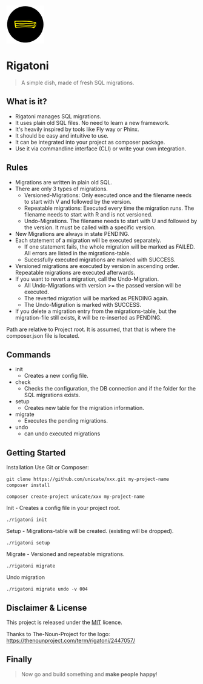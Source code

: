[logo]: logo.png "Rigatoni"
![alt text][logo]
# Rigatoni

> A simple dish, made of fresh SQL migrations.


## What is it?
- Rigatoni manages SQL migrations.
- It uses plain old SQL files. No need to learn a new framework.
- It's heavily inspired by tools like Fly way or Phinx.
- It should be easy and intuitive to use.
- It can be integrated into your project as composer package.
- Use it via commandline interface (CLI) or write your own integration.

## Rules
- Migrations are written in plain old SQL.
- There are only 3 types of migrations.
    - Versioned-Migrations: Only executed once and the filename needs to start with V and followed by the version.
    - Repeatable migrations: Executed every time the migration runs. The filename needs to start with R and is not versioned.
    - Undo-Migrations. The filename needs to start with U and followed by the version. It must be called with a specific version.
- New Migrations are always in state PENDING.
- Each statement of a migration will be executed separately. 
    - If one statement fails, the whole migration will be marked as FAILED. All errors are listed in the migrations-table.
    - Sucessfully executed migrations are marked with SUCCESS.
- Versioned migrations are executed by version in ascending order. Repeatable migrations are executed afterwards.
- If you want to revert a migration, call the Undo-Migration. 
    - All Undo-Migrations with version >= the passed version will be executed.
    - The reverted migration will be marked as PENDING again. 
    - The Undo-Migration is marked with SUCCESS.
- If you delete a migration entry from the migrations-table, but the migration-file still exists, it will be re-inserted as PENDING.


Path are relative to Project root. It is assumed, that that is where the composer.json file is located.

## Commands
- init
    - Creates a new config file.
- check
    - Checks the configuration, the DB connection and if the folder for the SQL migrations exists.
- setup
    - Creates new table for the migration information.
- migrate
    - Executes the pending migrations.
- undo
    - can undo executed migrations

## Getting Started

Installation Use Git or Composer:

```
git clone https://github.com/unicate/xxx.git my-project-name
composer install
```

```
composer create-project unicate/xxx my-project-name
```
Init - Creates a config file in your project root.

```
./rigatoni init
```

Setup - Migrations-table will be created. (existing will be dropped).

```
./rigatoni setup
```
Migrate - Versioned and repeatable migrations.

```
./rigatoni migrate
```

Undo migration

```
./rigatoni migrate undo -v 004
```

## Disclaimer & License

This project is released under the [MIT](https://raw.githubusercontent.com/unicate/licenses/master/MIT/MIT-Licence.txt) licence.

Thanks to The-Noun-Project for the logo: https://thenounproject.com/term/rigatoni/2447057/

## Finally            
> Now go and build something and **make people happy**!


